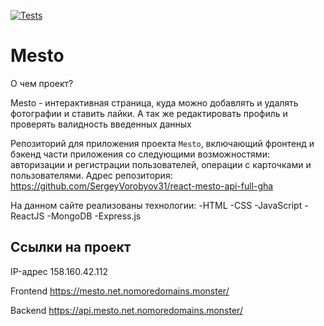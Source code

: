 [![Tests](https://github.com/yandex-praktikum/react-mesto-api-full-gha/actions/workflows/tests.yml/badge.svg)](https://github.com/yandex-praktikum/react-mesto-api-full-gha/actions/workflows/tests.yml)
# Mesto
О чем проект?

Mesto - интерактивная страница, куда можно добавлять и удалять фотографии и ставить лайки. А так же редактировать профиль и проверять валидность введенных данных

Репозиторий для приложения проекта `Mesto`, включающий фронтенд и бэкенд части приложения со следующими возможностями: авторизации и регистрации пользователей, операции с карточками и пользователями. 
Адрес репозитория: https://github.com/SergeyVorobyov31/react-mesto-api-full-gha

На данном сайте реализованы технологии:
-HTML
-CSS
-JavaScript
-ReactJS
-MongoDB
-Express.js

## Ссылки на проект

IP-адрес 158.160.42.112

Frontend https://mesto.net.nomoredomains.monster/

Backend https://api.mesto.net.nomoredomains.monster/
